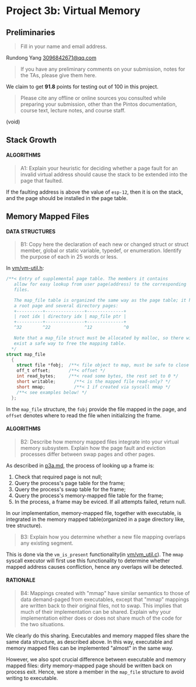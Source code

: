 # Project 3b: Virtual Memory

## Preliminaries

>Fill in your name and email address.

Rundong Yang <3096842671@qq.com>

>If you have any preliminary comments on your submission, notes for the TAs, please give them here.

We claim to get **91.8** points for testing out of 100 in this project.

>Please cite any offline or online sources you consulted while preparing your submission, other than the Pintos documentation, course text, lecture notes, and course staff.

(void)

## Stack Growth

#### ALGORITHMS

>A1: Explain your heuristic for deciding whether a page fault for an
>invalid virtual address should cause the stack to be extended into
>the page that faulted.

If the faulting address is above the value of `esp-12`, then it is on the stack, and the page
should be installed in the page table.

## Memory Mapped Files

#### DATA STRUCTURES

>B1: Copy here the declaration of each new or changed struct or struct member, global or static variable, typedef, or enumeration.  Identify the purpose of each in 25 words or less.

In [vm/vm-util.h](../src/vm/vm-util.h):
```c
/**< Entry of supplemental page table. The members it contains
   allow for easy lookup from user page(address) to the corresponding
   files.

   The map_file table is organized the same way as the page table; it has
   a root page and several directory pages:
   +----------+---------------+--------------+
   | root idx | directory idx | map_file ptr |
   +----------+---------------+--------------+
   ^32        ^22             ^12            ^0

   Note that a map_file struct must be allocated by malloc, so there will
   exist a safe way to free the mapping table.
  */
struct map_file 
  {
    struct file *fobj;  /**< file object to map, must be safe to close */
    off_t offset;       /**< offset */
    int read_bytes;     /**< read some bytes, the rest set to 0 */
    short writable;       /**< is the mapped file read-only? */
    short mmap;           /**< 1 if created via syscall mmap */
    /**< see examples below! */
  };
```

In the `map_file` structure, the `fobj` provide the file mapped in the page, and `offset`
denotes where to read the file when initializing the frame.

#### ALGORITHMS

>B2: Describe how memory mapped files integrate into your virtual
>memory subsystem.  Explain how the page fault and eviction
>processes differ between swap pages and other pages.

As described in [p3a.md](./p3a.md), the process of looking up a frame is:
<ol>
  <li>Check that required page is not null;</li>
  <li>Query the process's page table for the frame; </li>
  <li>Query the process's swap table for the frame; </li>
  <li>Query the process's memory-mapped file table for the frame; </li>
  <li>In the process, a frame may be eviced. If all attempts failed, return null. </li>
</ol>

In our implementation, memory-mapped file, together with executable, is integrated in the
memory mapped table(organized in a page directory like, tree structure).

>B3: Explain how you determine whether a new file mapping overlaps
>any existing segment.

This is done via the `vm_is_present` functionality(in [vm/vm_util.c](../src/vm/vm_util.c)). The
`mmap` syscall executor will first use this functionality to determine whether mapped address causes
confliction, hence any overlaps will be detected.

#### RATIONALE

>B4: Mappings created with "mmap" have similar semantics to those of
>data demand-paged from executables, except that "mmap" mappings are
>written back to their original files, not to swap.  This implies
>that much of their implementation can be shared.  Explain why your
>implementation either does or does not share much of the code for
>the two situations.

We clearly do this sharing. Executables and memory mapped files share the same data structure,
as described above. In this way, executable and memory mapped files can be implemented "almost" 
in the same way.

However, we also spot crucial difference between executable and memory mapped files:
dirty memory-mapped page should be written back on process exit. Hence, we store a member in the
`map_file` structure to avoid writing to executable. 
